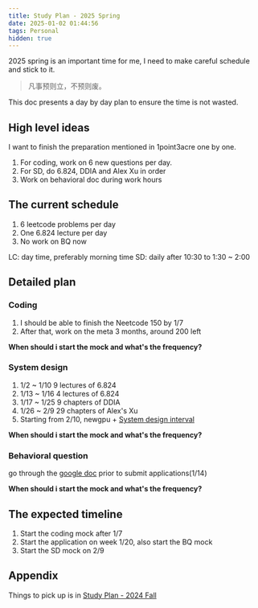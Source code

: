 ```yaml
---
title: Study Plan - 2025 Spring
date: 2025-01-02 01:44:56
tags: Personal
hidden: true
---
```


2025 spring is an important time for me, I need to make careful schedule and stick to it.

> 凡事预则立，不预则废。

This doc presents a day by day plan to ensure the time is not wasted.

## High level ideas

I want to finish the preparation mentioned in 1point3acre one by one.

1. For coding, work on 6 new questions per day.
2. For SD, do 6.824, DDIA and Alex Xu in order
3. Work on behavioral doc during work hours

## The current schedule

1. 6 leetcode problems per day
2. One 6.824 lecture per day
3. No work on BQ now

LC: day time, preferably morning time
SD: daily after 10:30 to 1:30 ~ 2:00

## Detailed plan

### Coding

1. I should be able to finish the Neetcode 150 by 1/7
2. After that, work on the meta 3 months, around 200 left

**When should i start the mock and what's the frequency?**

### System design

1. 1/2 ~ 1/10 9 lectures of 6.824
2. 1/13 ~ 1/16 4 lectures of 6.824
3. 1/17 ~ 1/25 9 chapters of DDIA
4. 1/26 ~ 2/9 29 chapters of Alex's Xu
5. Starting from 2/10, newgpu + [System design interval](https://www.youtube.com/c/SystemDesignInterview)

**When should i start the mock and what's the frequency?**

### Behavioral question

go through the [google doc](https://docs.google.com/document/d/112HBiMNvu6TYbDUOfVRe_MS4A-fKaWYrpMlmnsiMNiA/edit?tab=t.0) prior to submit applications(1/14)

**When should i start the mock and what's the frequency?**

## The expected timeline

1. Start the coding mock after 1/7
1. Start the application on week 1/20, also start the BQ mock
1. Start the SD mock on 2/9

## Appendix

Things to pick up is in [Study Plan - 2024 Fall](./Study-Plan-2024-Fall.md)

